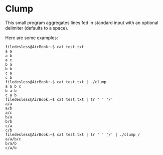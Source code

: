 # Clump

This small program aggregates lines fed in standard input with an optional delimiter (defaults to a space).

Here are some examples:

```
filedesless@AirBook:~$ cat test.txt 
a a
a b
a c
b a
b b
c a
c b
filedesless@AirBook:~$ cat test.txt | ./clump 
a a b c
b a b
c a b
filedesless@AirBook:~$ cat test.txt | tr ' ' '/' 
a/a
a/b
a/c
b/a
b/b
c/a
c/b
filedesless@AirBook:~$ cat test.txt | tr ' ' '/' | ./clump /
a/a/b/c
b/a/b
c/a/b
```